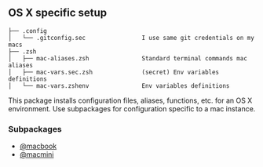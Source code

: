 ## OS X specific setup
 
    ├── .config
    │   └── .gitconfig.sec                I use same git credentials on my macs 
    ├── .zsh
    │   ├── mac-aliases.zsh               Standard terminal commands mac aliases
    │   ├── mac-vars.sec.zsh              (secret) Env variables definitions
    │   └── mac-vars.zshenv               Env variables definitions

    
This package installs configuration files, aliases, functions, etc. for an OS X environment.
Use subpackages for configuration specific to a mac instance.

### Subpackages

- [@macbook](https://github.com/Kraymer/F-dotfiles/tree/master/%40mac/%40macbook)
- [@macmini](https://github.com/Kraymer/F-dotfiles/tree/master/%40mac/%40macmini)
